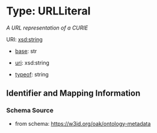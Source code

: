 # Type: URLLiteral




_A URL representation of a CURIE_



URI: [xsd:string](http://www.w3.org/2001/XMLSchema#string)

* [base](https://w3id.org/linkml/base): str

* [uri](https://w3id.org/linkml/uri): xsd:string


* [typeof](https://w3id.org/linkml/typeof): string







## Identifier and Mapping Information







### Schema Source


* from schema: https://w3id.org/oak/ontology-metadata



